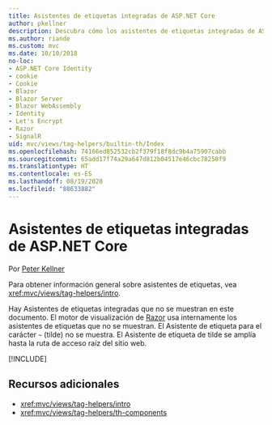 ```yaml
---
title: Asistentes de etiquetas integradas de ASP.NET Core
author: pkellner
description: Descubra cómo los asistentes de etiquetas integradas de ASP.NET Core le ayudan a mejorar su productividad.
ms.author: riande
ms.custom: mvc
ms.date: 10/10/2018
no-loc:
- ASP.NET Core Identity
- cookie
- Cookie
- Blazor
- Blazor Server
- Blazor WebAssembly
- Identity
- Let's Encrypt
- Razor
- SignalR
uid: mvc/views/tag-helpers/builtin-th/Index
ms.openlocfilehash: 74166ed852532cb2f379f18f8dc9b4a75907cabb
ms.sourcegitcommit: 65add17f74a29a647d812b04517e46cbc78258f9
ms.translationtype: HT
ms.contentlocale: es-ES
ms.lasthandoff: 08/19/2020
ms.locfileid: "88633882"
---
```

# <a name="aspnet-core-built-in-tag-helpers"></a>Asistentes de etiquetas integradas de ASP.NET Core

Por [Peter Kellner](https://peterkellner.net)

Para obtener información general sobre asistentes de etiquetas, vea <xref:mvc/views/tag-helpers/intro>.

Hay Asistentes de etiquetas integradas que no se muestran en este documento. El motor de visualización de [Razor](xref:mvc/views/razor) usa internamente los asistentes de etiquetas que no se muestran. El Asistente de etiqueta para el carácter `~` (tilde) no se muestra. El Asistente de etiqueta de tilde se amplía hasta la ruta de acceso raíz del sitio web.

[!INCLUDE[](~/includes/built-in-TH.md)]

## <a name="additional-resources"></a>Recursos adicionales

* <xref:mvc/views/tag-helpers/intro>
* <xref:mvc/views/tag-helpers/th-components>

